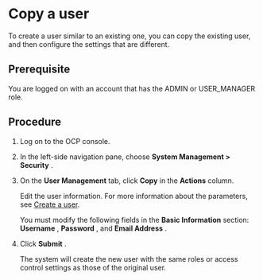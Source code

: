 Copy a user
================================

To create a user similar to an existing one, you can copy the existing user, and then configure the settings that are different.

**Prerequisite**
-------------------------------------

You are logged on with an account that has the ADMIN or USER_MANAGER role.

Procedure
------------------------------

1. Log on to the OCP console.

2. In the left-side navigation pane, choose **System Management \> Security** .

3. On the **User Management** tab, click **Copy** in the **Actions** column.

   Edit the user information. For more information about the parameters, see [Create a user](5.create-a-user-1.md).

   You must modify the following fields in the **Basic Information** section: **Username** , **Password** , and **Email Address** .

4. Click **Submit** .

   The system will create the new user with the same roles or access control settings as those of the original user.
